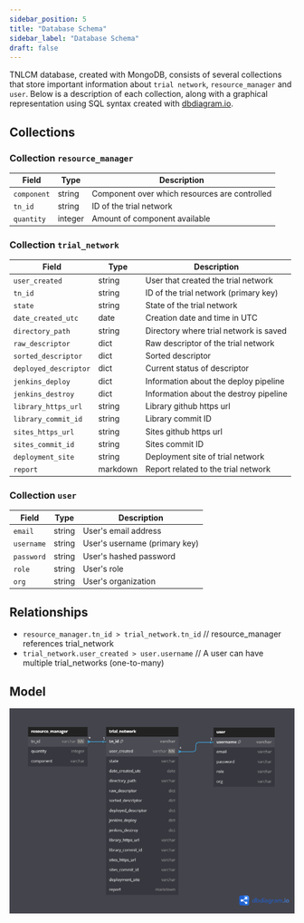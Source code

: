 ```yaml
---
sidebar_position: 5
title: "Database Schema"
sidebar_label: "Database Schema"
draft: false
---
```


TNLCM database, created with MongoDB, consists of several collections that store important information about `trial network`, `resource_manager` and `user`. Below is a description of each collection, along with a graphical representation using SQL syntax created with [dbdiagram.io](https://dbdiagram.io/).

## Collections

### Collection `resource_manager`

| Field       | Type    | Description                                       |
| ----------- | ------- | ------------------------------------------------- |
| `component` | string  | Component over which resources are controlled     |
| `tn_id`     | string  | ID of the trial network                           |
| `quantity`  | integer | Amount of component available                     |

### Collection `trial_network`

| Field                               | Type     | Description                                |
| ----------------------------------- | -------- | ------------------------------------------ |
| `user_created`                      | string   | User that created the trial network        |
| `tn_id`                             | string   | ID of the trial network (primary key)      |
| `state`                             | string   | State of the trial network                 |
| `date_created_utc`                  | date     | Creation date and time in UTC              |
| `directory_path`                    | string   | Directory where trial network is saved     |
| `raw_descriptor`                    | dict     | Raw descriptor of the trial network        |
| `sorted_descriptor`                 | dict     | Sorted descriptor                          |
| `deployed_descriptor`               | dict     | Current status of descriptor               |
| `jenkins_deploy`                    | dict     | Information about the deploy pipeline      |
| `jenkins_destroy`                   | dict     | Information about the destroy pipeline     |
| `library_https_url`                 | string   | Library github https url                   |
| `library_commit_id`                 | string   | Library commit ID                          |
| `sites_https_url`                   | string   | Sites github https url                     |
| `sites_commit_id`                   | string   | Sites commit ID                            |
| `deployment_site`                   | string   | Deployment site of trial network           |
| `report`                            | markdown | Report related to the trial network        |

### Collection `user`

| Field      | Type   | Description                   |
| ---------- | ------ | ----------------------------- |
| `email`    | string | User's email address          |
| `username` | string | User's username (primary key) |
| `password` | string | User's hashed password        |
| `role`     | string | User's role                   |
| `org`      | string | User's organization           |

## Relationships

- `resource_manager.tn_id > trial_network.tn_id` // resource_manager references trial_network
- `trial_network.user_created > user.username` // A user can have multiple trial_networks (one-to-many)

## Model

![model](./images/model.png)
